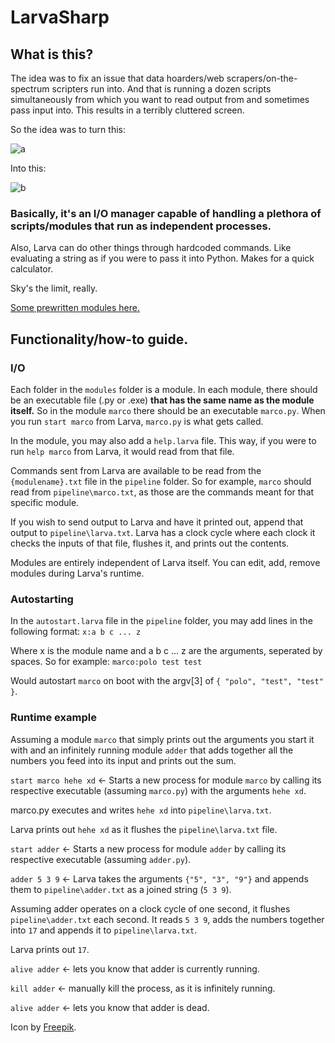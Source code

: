 # LarvaSharp

## What is this?

The idea was to fix an issue that data hoarders/web scrapers/on-the-spectrum scripters run into. And that is running a dozen scripts simultaneously from which you want to read output from and sometimes pass input into. This results in a terribly cluttered screen.

So the idea was to turn this:

![a](https://i.imgur.com/EuM69JF.gif)

Into this:

![b](https://i.imgur.com/upqs7pl.gif)

### Basically, it's an I/O manager capable of handling a plethora of scripts/modules that run as independent processes.

Also, Larva can do other things through hardcoded commands. Like evaluating a string as if you were to pass it into Python. Makes for a quick calculator.

Sky's the limit, really.

[Some prewritten modules here.](https://github.com/Mothrakk/modules)

## Functionality/how-to guide.

### I/O

Each folder in the `modules` folder is a module. In each module, there should be an executable file (.py or .exe) **that has the same name as the module itself.** So in the module `marco` there should be an executable `marco.py`. When you run `start marco` from Larva, `marco.py` is what gets called.

In the module, you may also add a `help.larva` file. This way, if you were to run `help marco` from Larva, it would read from that file.

Commands sent from Larva are available to be read from the `{modulename}.txt` file in the `pipeline` folder. So for example, `marco` should read from `pipeline\marco.txt`, as those are the commands meant for that specific module.

If you wish to send output to Larva and have it printed out, append that output to `pipeline\larva.txt`. Larva has a clock cycle where each clock it checks the inputs of that file, flushes it, and prints out the contents.

Modules are entirely independent of Larva itself. You can edit, add, remove modules during Larva's runtime.

### Autostarting

In the `autostart.larva` file in the `pipeline` folder, you may add lines in the following format:
`x:a b c ... z`

Where x is the module name and a b c ... z are the arguments, seperated by spaces. So for example:
`marco:polo test test`

Would autostart `marco` on boot with the argv[3] of `{ "polo", "test", "test" }`.

### Runtime example

Assuming a module `marco` that simply prints out the arguments you start it with and an infinitely running module `adder` that adds together all the numbers you feed into its input and prints out the sum.

`start marco hehe xd` <- Starts a new process for module `marco` by calling its respective executable (assuming `marco.py`) with the arguments `hehe xd`.

marco.py executes and writes `hehe xd` into `pipeline\larva.txt`.

Larva prints out `hehe xd` as it flushes the `pipeline\larva.txt` file.

`start adder` <- Starts a new process for module `adder` by calling its respective executable (assuming `adder.py`).

`adder 5 3 9` <- Larva takes the arguments `{"5", "3", "9"}` and appends them to `pipeline\adder.txt` as a joined string (`5 3 9`).

Assuming adder operates on a clock cycle of one second, it flushes `pipeline\adder.txt` each second. It reads `5 3 9`, adds the numbers together into `17` and appends it to `pipeline\larva.txt`.

Larva prints out `17`.

`alive adder` <- lets you know that adder is currently running.

`kill adder` <- manually kill the process, as it is infinitely running.

`alive adder` <- lets you know that adder is dead.

Icon by [Freepik](https://www.flaticon.com/authors/freepik).
